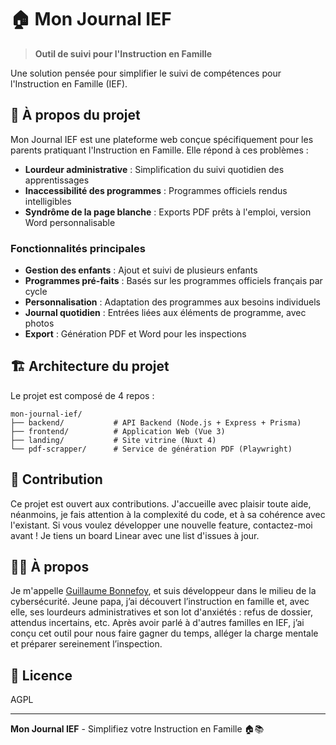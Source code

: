 # 🏠 Mon Journal IEF

> **Outil de suivi pour l'Instruction en Famille**

Une solution pensée pour simplifier le suivi de compétences pour l'Instruction en Famille (IEF).

## 🎯 À propos du projet

Mon Journal IEF est une plateforme web conçue spécifiquement pour les parents pratiquant l'Instruction en Famille. Elle répond à ces problèmes :

- **Lourdeur administrative** : Simplification du suivi quotidien des apprentissages
- **Inaccessibilité des programmes** : Programmes officiels rendus intelligibles
- **Syndrôme de la page blanche** : Exports PDF prêts à l'emploi, version Word personnalisable

### Fonctionnalités principales

- **Gestion des enfants** : Ajout et suivi de plusieurs enfants  
- **Programmes pré-faits** : Basés sur les programmes officiels français par cycle  
- **Personnalisation** : Adaptation des programmes aux besoins individuels
- **Journal quotidien** : Entrées liées aux éléments de programme, avec photos
- **Export** : Génération PDF et Word pour les inspections  

## 🏗️ Architecture du projet

Le projet est composé de 4 repos :

```
mon-journal-ief/
├── backend/           # API Backend (Node.js + Express + Prisma)
├── frontend/          # Application Web (Vue 3)
├── landing/           # Site vitrine (Nuxt 4)
└── pdf-scrapper/      # Service de génération PDF (Playwright)
```

## 🤝 Contribution

Ce projet est ouvert aux contributions. 
J'accueille avec plaisir toute aide, néanmoins, je fais attention à la complexité du code, et à sa cohérence avec l'existant. 
Si vous voulez développer une nouvelle feature, contactez-moi avant !
Je tiens un board Linear avec une list d'issues à jour.

## 👨‍💻 À propos

Je m'appelle [Guillaume Bonnefoy](https://www.guillaumebonnefoy.com), et suis développeur dans le milieu de la cybersécurité.
Jeune papa, j’ai découvert l’instruction en famille et, avec elle, ses lourdeurs administratives et son lot d'anxiétés : refus de dossier, attendus incertains, etc. 
Après avoir parlé à d'autres familles en IEF, j’ai conçu cet outil pour nous faire gagner du temps, alléger la charge mentale et préparer sereinement l’inspection.

## 📄 Licence

AGPL

---

**Mon Journal IEF** - Simplifiez votre Instruction en Famille 🏠📚
